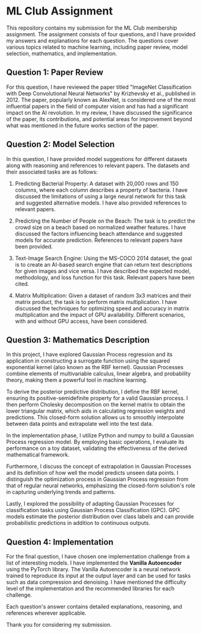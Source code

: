 # ML Club Assignment

This repository contains my submission for the ML Club membership assignment. The assignment consists of four questions, and I have provided my answers and explanations for each question. The questions cover various topics related to machine learning, including paper review, model selection, mathematics, and implementation.

## Question 1: Paper Review

For this question, I have reviewed the paper titled "ImageNet Classification with Deep Convolutional Neural Networks" by Krizhevsky et al., published in 2012. The paper, popularly known as AlexNet, is considered one of the most influential papers in the field of computer vision and has had a significant impact on the AI revolution. In my review, I have discussed the significance of the paper, its contributions, and potential areas for improvement beyond what was mentioned in the future works section of the paper.

## Question 2: Model Selection

In this question, I have provided model suggestions for different datasets along with reasoning and references to relevant papers. The datasets and their associated tasks are as follows:

1. Predicting Bacterial Property: A dataset with 20,000 rows and 150 columns, where each column describes a property of bacteria. I have discussed the limitations of using a large neural network for this task and suggested alternative models. I have also provided references to relevant papers.

2. Predicting the Number of People on the Beach: The task is to predict the crowd size on a beach based on normalized weather features. I have discussed the factors influencing beach attendance and suggested models for accurate prediction. References to relevant papers have been provided.

3. Text-Image Search Engine: Using the MS-COCO 2014 dataset, the goal is to create an AI-based search engine that can return text descriptions for given images and vice versa. I have described the expected model, methodology, and loss function for this task. Relevant papers have been cited.

4. Matrix Multiplication: Given a dataset of random 3x3 matrices and their matrix product, the task is to perform matrix multiplication. I have discussed the techniques for optimizing speed and accuracy in matrix multiplication and the impact of GPU availability. Different scenarios, with and without GPU access, have been considered.

## Question 3: Mathematics Description

In this project, I have explored Gaussian Process regression and its application in constructing a surrogate function using the squared exponential kernel (also known as the RBF kernel). Gaussian Processes combine elements of multivariable calculus, linear algebra, and probability theory, making them a powerful tool in machine learning.

To derive the posterior predictive distribution, I define the RBF kernel, ensuring its positive-semidefinite property for a valid Gaussian process. I then perform Cholesky decomposition on the kernel matrix to obtain the lower triangular matrix, which aids in calculating regression weights and predictions. This closed-form solution allows us to smoothly interpolate between data points and extrapolate well into the test data.

In the implementation phase, I utilize Python and numpy to build a Gaussian Process regression model. By employing basic operations, I evaluate its performance on a toy dataset, validating the effectiveness of the derived mathematical framework.

Furthermore, I discuss the concept of extrapolation in Gaussian Processes and its definition of how well the model predicts unseen data points. I distinguish the optimization process in Gaussian Process regression from that of regular neural networks, emphasizing the closed-form solution's role in capturing underlying trends and patterns.

Lastly, I explored the possibility of adapting Gaussian Processes for classification tasks using Gaussian Process Classification (GPC). GPC models estimate the posterior distribution over class labels and can provide probabilistic predictions in addition to continuous outputs.

## Question 4: Implementation

For the final question, I have chosen one implementation challenge from a list of interesting models. I have implemented the **Vanilla Autoencoder** using the PyTorch library. The Vanilla Autoencoder is a neural network trained to reproduce its input at the output layer and can be used for tasks such as data compression and denoising. I have mentioned the difficulty level of the implementation and the recommended libraries for each challenge.

Each question's answer contains detailed explanations, reasoning, and references wherever applicable.

Thank you for considering my submission.
